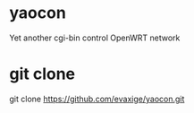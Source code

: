# yaocon
Yet another cgi-bin control OpenWRT network

# git clone
git clone https://github.com/evaxige/yaocon.git
